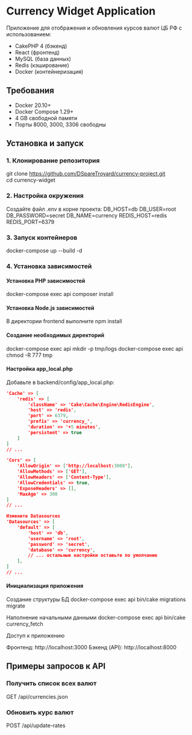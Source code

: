 # Currency Widget Application

Приложение для отображения и обновления курсов валют ЦБ РФ с использованием:
- CakePHP 4 (бэкенд)
- React (фронтенд)
- MySQL (база данных)
- Redis (кэширование)
- Docker (контейнеризация)

## Требования
- Docker 20.10+
- Docker Compose 1.29+
- 4 GB свободной памяти
- Порты 8000, 3000, 3306 свободны

## Установка и запуск

### 1. Клонирование репозитория
git clone https://github.com/DSpareTroyard/currency-project.git  
cd currency-widget

### 2. Настройка окружения
Создайте файл .env в корне проекта:
DB_HOST=db
DB_USER=root
DB_PASSWORD=secret
DB_NAME=currency
REDIS_HOST=redis
REDIS_PORT=6379

### 3. Запуск контейнеров
docker-compose up --build -d

### 4. Установка зависимостей
#### Установка PHP зависимостей
docker-compose exec api composer install

#### Установка Node.js зависимостей
В директории frontend выполните
npm install

#### Создание необходимых директорий
docker-compose exec api mkdir -p tmp/logs
docker-compose exec api chmod -R 777 tmp

#### Настройка app_local.php
Добавьте в backend/config/app_local.php:
```json
'Cache' => [
    'redis' => [
        'className' => 'Cake\Cache\Engine\RedisEngine',
        'host' => 'redis',
        'port' => 6379,
        'prefix' => 'currency_',
        'duration' => '+5 minutes',
        'persistent' => true
    ]
]
// ...
```
```json
'Cors' => [
    'AllowOrigin' => ['http://localhost:3000'],
    'AllowMethods' => ['GET'],
    'AllowHeaders' => ['Content-Type'],
    'AllowCredentials' => true,
    'ExposeHeaders' => [],
    'MaxAge' => 300
]
// ...
```
```json
Измените Datasources
'Datasources' => [
    'default' => [
        'host' => 'db',
        'username' => 'root',
        'password' => 'secret',
        'database' => 'currency',
        // ... остальные настройки оставьте по умолчанию
    ],
]
// ...
```

####  Инициализация приложения
Создание структуры БД
docker-compose exec api bin/cake migrations migrate

Наполнение начальными данными
docker-compose exec api bin/cake currency_fetch

Доступ к приложению

Фронтенд: http://localhost:3000
Бэкенд (API): http://localhost:8000

## Примеры запросов к API

### Получить список всех валют
GET /api/currencies.json

### Обновить курс валют
POST /api/update-rates
